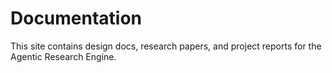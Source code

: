 # Documentation

This site contains design docs, research papers, and project reports for the Agentic Research Engine.
